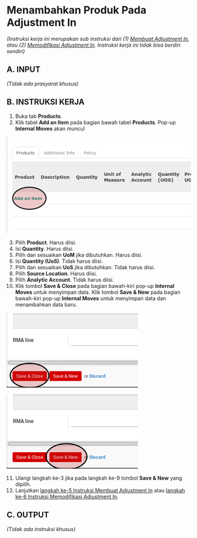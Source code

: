 # Menambahkan Produk Pada Adjustment In

*(Instruksi kerja ini merupakan sub instruksi dari (1) [Membuat Adjustment In](./membuat.md), atau (2) [Memodifikasi Adjustment In](./modifikasi.md). Instruksi kerja ini tidak bisa berdiri sendiri)*

## A. INPUT

*(Tidak ada prasyarat khusus)*

## B. INSTRUKSI KERJA

1. Buka tab **Products**.
2. Klik tabel **Add an Item** pada bagian bawah tabel **Products**. Pop-up **Internal Moves** akan muncul

![](../../img/adjustment-in/tombol-add-item-produk.png)

3. Pilih **Product**. Harus diisi.
4. Isi **Quantity**. Harus diisi.
5. Pilih dan sesuaikan **UoM** jika dibutuhkan. Harus diisi.
6. Isi **Quantity (UoS)**. Tidak harus diisi.
7. Pilih dan sesuaikan **UoS** jika dibutuhkan. Tidak harus diisi.
8. Pilih **Source Location**. Harus diisi.
9. Pilih **Analytic Account**. Tidak harus diisi.
10. Klik tombol **Save & Close** pada bagian bawah-kiri pop-up **Internal Moves** untuk menyimpan data. Klik tombol **Save & New** pada bagian bawah-kiri pop-up **Internal Moves** untuk menyimpan data dan menambahkan data baru.

![](../../img/adjustment-in/tombol-save-close-produk.png)

![](../../img/adjustment-in/tombol-save-new-produk.png)

11. Ulangi langkah ke-3 jika pada langkah ke-9 tombol **Save & New** yang dipilih.
12. Lanjutkan [langkah ke-5 Instruksi Membuat Adjustment In](./membuat.md#l5) atau [langkah ke-6 Instruksi Memodifikasi Adjustment In](./modifikasi.md#l6).

## C. OUTPUT

*(Tidak ada instruksi khusus)*
